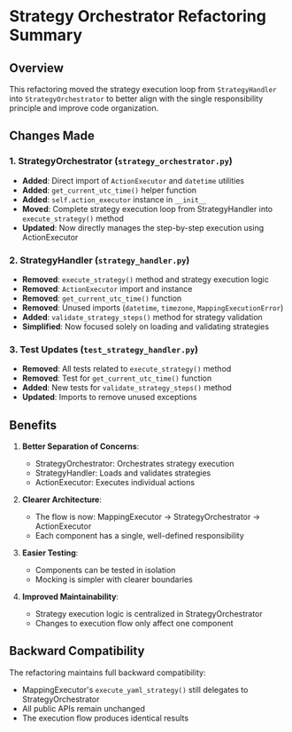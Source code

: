 # Strategy Orchestrator Refactoring Summary

## Overview
This refactoring moved the strategy execution loop from `StrategyHandler` into `StrategyOrchestrator` to better align with the single responsibility principle and improve code organization.

## Changes Made

### 1. StrategyOrchestrator (`strategy_orchestrator.py`)
- **Added**: Direct import of `ActionExecutor` and `datetime` utilities
- **Added**: `get_current_utc_time()` helper function 
- **Added**: `self.action_executor` instance in `__init__`
- **Moved**: Complete strategy execution loop from StrategyHandler into `execute_strategy()` method
- **Updated**: Now directly manages the step-by-step execution using ActionExecutor

### 2. StrategyHandler (`strategy_handler.py`)
- **Removed**: `execute_strategy()` method and strategy execution logic
- **Removed**: `ActionExecutor` import and instance
- **Removed**: `get_current_utc_time()` function
- **Removed**: Unused imports (`datetime`, `timezone`, `MappingExecutionError`)
- **Added**: `validate_strategy_steps()` method for strategy validation
- **Simplified**: Now focused solely on loading and validating strategies

### 3. Test Updates (`test_strategy_handler.py`)
- **Removed**: All tests related to `execute_strategy()` method
- **Removed**: Test for `get_current_utc_time()` function
- **Added**: New tests for `validate_strategy_steps()` method
- **Updated**: Imports to remove unused exceptions

## Benefits

1. **Better Separation of Concerns**:
   - StrategyOrchestrator: Orchestrates strategy execution
   - StrategyHandler: Loads and validates strategies
   - ActionExecutor: Executes individual actions

2. **Clearer Architecture**:
   - The flow is now: MappingExecutor → StrategyOrchestrator → ActionExecutor
   - Each component has a single, well-defined responsibility

3. **Easier Testing**:
   - Components can be tested in isolation
   - Mocking is simpler with clearer boundaries

4. **Improved Maintainability**:
   - Strategy execution logic is centralized in StrategyOrchestrator
   - Changes to execution flow only affect one component

## Backward Compatibility
The refactoring maintains full backward compatibility:
- MappingExecutor's `execute_yaml_strategy()` still delegates to StrategyOrchestrator
- All public APIs remain unchanged
- The execution flow produces identical results
